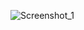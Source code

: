 ![Screenshot_1](https://github.com/WindowsTools2077/WPC-Useful-Box/assets/135960690/3930bf97-7c70-423a-95d7-9078fa0cb4f6)
